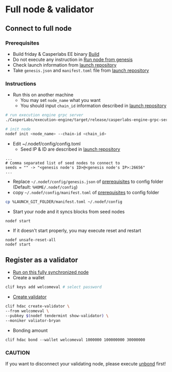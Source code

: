 # Full node & validator

## Connect to full node

### Prerequisites

* Build friday & Casperlabs EE binary [Build](../first-step/build.md)
* Do not execute any instruction in [Run node from genesis](../first-step/run-node-from-genesis.md)
* Check launch information from [launch repository](https://github.com/hdac-io/launch)
* Take `genesis.json` and `manifest.toml` file from [launch repository](https://github.com/hdac-io/launch)

### Instructions

* Run this on another machine
  * You may set `node_name` what you want
  * You should input `chain_id` information described in [launch repository](https://github.com/hdac-io/launch)

```bash
# run execution engine grpc server
./CasperLabs/execution-engine/target/release/casperlabs-engine-grpc-server $HOME/.casperlabs/.casper-node.sock

# init node
nodef init <node_name> --chain-id <chain_id>
```

* Edit ~/.nodef/config/config.toml
  * Seed IP & ID are described in [launch repository](https://github.com/hdac-io/launch)

```text
...
# Comma separated list of seed nodes to connect to
seeds = "" -> "<genesis node's ID>@<genesis node's IP>:26656"
...
```

* Replace `~/.nodef/config/genesis.json` of [prerequisites](full-node-and-validator.md#prerequisites) to config folder \(Default: `%HOME/.nodef/config`\)
* copy `~/.nodef/config/manifest.toml` of [prerequisites](full-node-and-validator.md#prerequisites) to config folder

```bash
cp %LAUNCH_GIT_FOLDER/manifest.toml ~/.nodef/config
```

* Start your node and it syncs blocks from seed nodes

```text
nodef start
```

* If it doesn't start properly, you may execute reset and restart

```text
nodef unsafe-reset-all
nodef start
```

## Register as a validator

* [Run on this fully synchronized node](full-node-and-validator.md#connect-to-full-node)
* Create a wallet

```bash
clif keys add welcomeval # select password
```

* [Create validator](../cli/hdac-specific.md#create-validator)

```bash
clif hdac create-validator \
--from welcomeval \
--pubkey $(nodef tendermint show-validator) \
--moniker valiator-bryan
```

* Bonding amount

```text
clif hdac bond --wallet welcomeval 1000000 100000000 30000000
```

### CAUTION

If you want to disconnect your validating node, please execute [unbond](../cli/hdac-specific.md#unbond-hdac-token) first!

